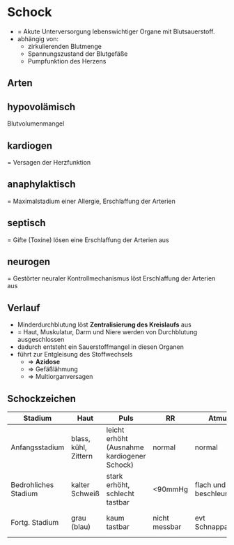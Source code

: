 # Schock
+ = Akute Unterversorgung lebenswichtiger Organe mit Blutsauerstoff.
+ abhängig von:
  + zirkulierenden Blutmenge
  + Spannungszustand der Blutgefäße
  + Pumpfunktion des Herzens

## Arten
## hypovolämisch
Blutvolumenmangel
## kardiogen
= Versagen der Herzfunktion
## anaphylaktisch
= Maximalstadium einer Allergie, Erschlaffung der Arterien
## septisch
= Gifte (Toxine) lösen eine Erschlaffung der Arterien aus
## neurogen
= Gestörter neuraler Kontrollmechanismus löst Erschlaffung der Arterien aus

## Verlauf  
+ Minderdurchblutung löst **Zentralisierung des Kreislaufs** aus
+ = Haut, Muskulatur, Darm und Niere werden von Durchblutung ausgeschlossen
+ dadurch entsteht ein Sauerstoffmangel in diesen Organen
+ führt zur Entgleisung des Stoffwechsels
  + => **Azidose**
  + => Gefäßlähmung
  + => Multiorganversagen

## Schockzeichen  
| Stadium | Haut | Puls | RR | Atmung | Pupillen | Bewusssein |
| --- | --- | --- | --- | --- | --- | --- |
| Anfangsstadium | blass, kühl, Zittern | leicht erhöht (Ausnahme kardiogener Schock) | normal |  normal | normal | Alert |
| Bedrohliches Stadium | kalter Schweiß | stark erhöht, schlecht tastbar | <90mmHg | flach und beschleunigt | normal | getrübt |
| Fortg. Stadium | grau (blau) | kaum tastbar | nicht messbar | evt Schnappatmung | weit, kaum Reaktion | bewusstlos |